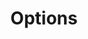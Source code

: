 ---
title: "Options"
description: Recipes for interacting with WordPress options using WPGraphQL
path: recipes/options
---